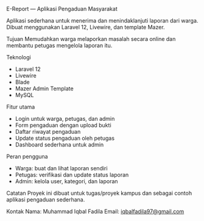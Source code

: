 E-Report — Aplikasi Pengaduan Masyarakat

Aplikasi sederhana untuk menerima dan menindaklanjuti laporan dari warga.  
Dibuat menggunakan Laravel 12, Livewire, dan template Mazer.

Tujuan
Memudahkan warga melaporkan masalah secara online dan membantu petugas mengelola laporan itu.

Teknologi
- Laravel 12
- Livewire
- Blade
- Mazer Admin Template
- MySQL

Fitur utama
- Login untuk warga, petugas, dan admin
- Form pengaduan dengan upload bukti
- Daftar riwayat pengaduan
- Update status pengaduan oleh petugas
- Dashboard sederhana untuk admin
  
Peran pengguna
- Warga: buat dan lihat laporan sendiri  
- Petugas: verifikasi dan update status laporan  
- Admin: kelola user, kategori, dan laporan

Catatan
Proyek ini dibuat untuk tugas/proyek kampus dan sebagai contoh aplikasi pengaduan sederhana.

Kontak
Nama: Muhammad Iqbal Fadila
Email: iqbalfadila97@gmail.com
